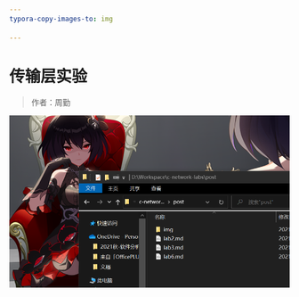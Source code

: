 ```yaml
---
typora-copy-images-to: img

---
```


# 传输层实验

> 作者：周勤

![image-20211121104922018](img/image-20211121104922018.png)